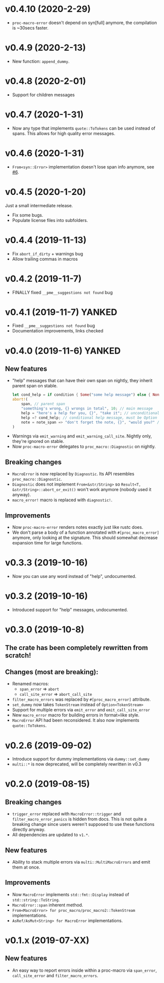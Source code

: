 # v0.4.10 (2020-2-29)

* `proc-macro-error` doesn't depend on syn\[full\] anymore, the compilation
  is \~30secs faster.

# v0.4.9 (2020-2-13)

* New function: `append_dummy`.

# v0.4.8 (2020-2-01)

* Support for children messages

# v0.4.7 (2020-1-31)

* Now any type that implements `quote::ToTokens` can be used instead of spans.
  This allows for high quality error messages.

# v0.4.6 (2020-1-31)

* `From<syn::Error>` implementation doesn't lose span info anymore, see
  [#6](https://gitlab.com/CreepySkeleton/proc-macro-error/issues/6).

# v0.4.5 (2020-1-20)
Just a small intermediate release.

* Fix some bugs.
* Populate license files into subfolders.

# v0.4.4 (2019-11-13)
* Fix `abort_if_dirty` + warnings bug
* Allow trailing commas in macros

# v0.4.2 (2019-11-7)
* FINALLY fixed `__pme__suggestions not found` bug

# v0.4.1 (2019-11-7) YANKED
* Fixed `__pme__suggestions not found` bug
* Documentation improvements, links checked

# v0.4.0 (2019-11-6) YANKED

## New features
* "help" messages that can have their own span on nightly, they
    inherit parent span on stable.
    ```rust
    let cond_help = if condition { Some("some help message") else { None } };
    abort!(
        span, // parent span
        "something's wrong, {} wrongs in total", 10; // main message
        help = "here's a help for you, {}", "take it"; // unconditional help message
        help =? cond_help; // conditional help message, must be Option
        note = note_span => "don't forget the note, {}", "would you?" // notes can have their own span but it's effective only on nightly
    )
    ```
* Warnings via `emit_warning` and `emit_warning_call_site`. Nightly only, they're ignored on stable.
* Now `proc-macro-error` delegates to `proc_macro::Diagnostic` on nightly.

## Breaking changes
* `MacroError` is now replaced by `Diagnostic`. Its API resembles `proc_macro::Diagnostic`.
* `Diagnostic` does not implement `From<&str/String>` so `Result<T, &str/String>::abort_or_exit()`
    won't work anymore (nobody used it anyway).
* `macro_error!` macro is replaced with `diagnostic!`.

## Improvements
* Now `proc-macro-error` renders notes exactly just like rustc does.
* We don't parse a body of a function annotated with `#[proc_macro_error]` anymore,
  only looking at the signature. This should somewhat decrease expansion time for large functions.

# v0.3.3 (2019-10-16)
* Now you can use any word instead of "help", undocumented.

# v0.3.2 (2019-10-16)
* Introduced support for "help" messages, undocumented.

# v0.3.0 (2019-10-8)

## The crate has been completely rewritten from scratch!

## Changes (most are breaking):
* Renamed macros:
  * `span_error` => `abort`
  * `call_site_error` => `abort_call_site`
* `filter_macro_errors` was replaced by `#[proc_macro_error]` attribute.
* `set_dummy` now takes `TokenStream` instead of `Option<TokenStream>`
* Support for multiple errors via `emit_error` and `emit_call_site_error`
* New `macro_error` macro for building errors in format=like style.
* `MacroError` API had been reconsidered. It also now implements `quote::ToTokens`.

# v0.2.6 (2019-09-02)
* Introduce support for dummy implementations via `dummy::set_dummy`
* `multi::*` is now deprecated, will be completely rewritten in v0.3

# v0.2.0 (2019-08-15)

## Breaking changes
* `trigger_error` replaced with `MacroError::trigger` and `filter_macro_error_panics`
  is hidden from docs.
  This is not quite a breaking change since users weren't supposed to use these functions directly anyway.
* All dependencies are updated to `v1.*`.

## New features
* Ability to stack multiple errors via `multi::MultiMacroErrors` and emit them at once.

## Improvements
* Now `MacroError` implements `std::fmt::Display` instead of `std::string::ToString`.
* `MacroError::span` inherent method.
* `From<MacroError> for proc_macro/proc_macro2::TokenStream` implementations.
* `AsRef/AsMut<String> for MacroError` implementations.

# v0.1.x (2019-07-XX)

## New features
* An easy way to report errors inside within a proc-macro via `span_error`,
  `call_site_error` and `filter_macro_errors`.
